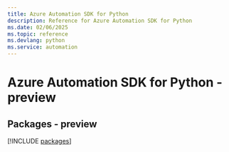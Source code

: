 ```yaml
---
title: Azure Automation SDK for Python
description: Reference for Azure Automation SDK for Python
ms.date: 02/06/2025
ms.topic: reference
ms.devlang: python
ms.service: automation
---
```

# Azure Automation SDK for Python - preview
## Packages - preview
[!INCLUDE [packages](automation-index.md)]